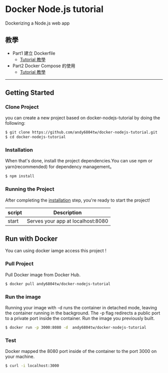 # Docker Node.js tutorial
Dockerizing a Node.js web app

## 教學
- Part1 建立 Dockerfile
  - [Tutorial 教學](/tutorial/Part1.md)
- Part2 Docker Compose 的使用
  - [Tutorial 教學](/tutorial/Part2.md)
  
------
## Getting Started
### Clone Project
 you can create a new project based on docker-nodejs-tutorial by doing the following:

```bash
$ git clone https://github.com/andy6804tw/docker-nodejs-tutorial.git
$ cd docker-nodejs-tutorial
```

### Installation
When that's done, install the project dependencies.You can use npm or yarn(recommended) for dependency management。

```bash
$ npm install
```

### Running the Project

After completing the [installation](#installation) step, you're ready to start the project!

| script | Description |
| ------| ------ |
| start | Serves your app at localhost:8080 |


## Run with Docker
You can using docker iamge access this project !

### Pull Project
Pull Docker image from Docker Hub.

```bash
$ docker pull andy6804tw/docker-nodejs-tutorial
```

### Run the image
Running your image with -d runs the container in detached mode, leaving the container running in the background. The -p flag redirects a public port to a private port inside the container. Run the image you previously built.

```bash
$ docker run -p 3000:8080 -d  andy6804tw/docker-nodejs-tutorial
```

### Test
Docker mapped the 8080 port inside of the container to the port 3000 on your machine.

```bash
$ curl -i localhost:3000
```
